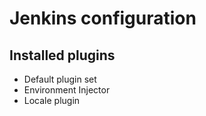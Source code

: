 # Jenkins configuration

## Installed plugins

- Default plugin set
- Environment Injector
- Locale plugin